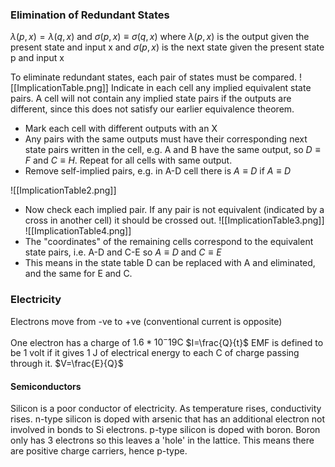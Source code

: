 ### Elimination of Redundant States
$\lambda(p, x)=\lambda(q,x)$ and $\sigma(p,x)\equiv \sigma(q,x)$
where
$\lambda(p, x)$ is the output given the present state and input x and
$\sigma(p,x)$ is the next state given the present state p and input x

To eliminate redundant states, each pair of states must be compared.
![[ImplicationTable.png]]
Indicate in each cell any implied equivalent state pairs.
A cell will not contain any implied state pairs if the outputs are different, since this does not satisfy our earlier equivalence theorem.

- Mark each cell with different outputs with an X
- Any pairs with the same outputs must have their corresponding next state pairs written in the cell, e.g. A and B have the same output, so $D\equiv F$ and $C\equiv H$. Repeat for all cells with same output.
- Remove self-implied pairs, e.g. in A-D cell there is $A\equiv D$ if $A\equiv D$

![[ImplicationTable2.png]]
- Now check each implied pair. If any pair is not equivalent (indicated by a cross in another cell) it should be crossed out.
![[ImplicationTable3.png]]
![[ImplicationTable4.png]]
- The "coordinates" of the remaining cells correspond to the equivalent state pairs, i.e. A-D and C-E so $A\equiv D$ and $C\equiv E$
- This means in the state table D can be replaced with A and eliminated, and the same for E and C.
### Electricity
Electrons move from -ve to +ve (conventional current is opposite)

One electron has a charge of $1.6 * 10^-19 \text{C}$
$I=\frac{Q}{t}$
EMF is defined to be 1 volt if it gives 1 J of electrical energy to each C of charge passing through it.
$V=\frac{E}{Q}$

#### Semiconductors
Silicon is a poor conductor of electricity. As temperature rises, conductivity rises.
n-type silicon is doped with arsenic that has an additional electron not involved in bonds to Si electrons.
p-type silicon is doped with boron. Boron only has 3 electrons so this leaves a 'hole' in the lattice. This means there are positive charge carriers, hence p-type.
